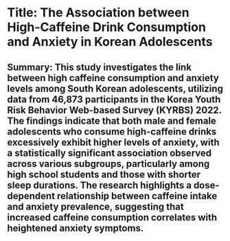 # Title: The Association between High-Caffeine Drink Consumption and Anxiety in Korean Adolescents

## Summary: This study investigates the link between high caffeine consumption and anxiety levels among South Korean adolescents, utilizing data from 46,873 participants in the Korea Youth Risk Behavior Web-based Survey (KYRBS) 2022. The findings indicate that both male and female adolescents who consume high-caffeine drinks excessively exhibit higher levels of anxiety, with a statistically significant association observed across various subgroups, particularly among high school students and those with shorter sleep durations. The research highlights a dose-dependent relationship between caffeine intake and anxiety prevalence, suggesting that increased caffeine consumption correlates with heightened anxiety symptoms.